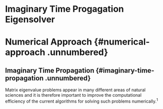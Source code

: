 # Imaginary Time Progagation Eigensolver
Numerical Approach {#numerical-approach .unnumbered}
==================

Imaginary Time Propagation {#imaginary-time-propagation .unnumbered}
--------------------------

Matrix eigenvalue problems appear in many different areas of natural
sciences and it is therefore important to improve the computational
efficiency of the current algorithms for solving such problems
numerically.$^1$ 
